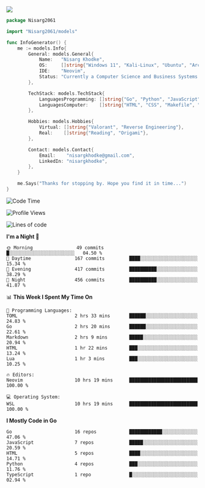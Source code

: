 <!-- Banner -->

<img src="https://i.imgur.com/mz4ym1F.png" style="max-height:550px"/>

<!-- Coded Intro -->

```go
package Nisarg2061

import "Nisarg2061/models"

func InfoGenerator() {
	me := models.Info{
		General: models.General{
			Name:   "Nisarg Khodke",
			OS:     []string{"Windows 11", "Kali-Linux", "Ubuntu", "Arch Linux"},
			IDE:    "Neovim",
			Status: "Currently a Computer Science and Business Systems Student.",
		},

		TechStack: models.TechStack{
			LanguagesProgramming: []string{"Go", "Python", "JavaScript", "C"},
			LanguagesComputer:    []string{"HTML", "CSS", "Makefile", "Docker", "YAML", "JSON", "MARKDOWN"},
		},

		Hobbies: models.Hobbies{
			Virtual: []string{"Valorant", "Reverse Engineering"},
			Real:    []string{"Reading", "Origami"},
		},

		Contact: models.Contact{
			Email:    "nisargkhodke@gmail.com",
			LinkedIn: "nisargkhodke",
		},
	}

	me.Says("Thanks for stopping by. Hope you find it in time...")
}
```
<!--START_SECTION:waka-->
![Code Time](http://img.shields.io/badge/Code%20Time-13%20hrs%2043%20mins-blue)

![Profile Views](http://img.shields.io/badge/Profile%20Views-109-blue)

![Lines of code](https://img.shields.io/badge/From%20Hello%20World%20I%27ve%20Written-5.8%20million%20lines%20of%20code-blue)

**I'm a Night 🦉** 

```text
🌞 Morning                49 commits          █░░░░░░░░░░░░░░░░░░░░░░░░   04.50 % 
🌆 Daytime                167 commits         ████░░░░░░░░░░░░░░░░░░░░░   15.34 % 
🌃 Evening                417 commits         ██████████░░░░░░░░░░░░░░░   38.29 % 
🌙 Night                  456 commits         ██████████░░░░░░░░░░░░░░░   41.87 % 
```


📊 **This Week I Spent My Time On** 

```text
💬 Programming Languages: 
TOML                     2 hrs 33 mins       ██████░░░░░░░░░░░░░░░░░░░   24.83 % 
Go                       2 hrs 20 mins       ██████░░░░░░░░░░░░░░░░░░░   22.61 % 
Markdown                 2 hrs 9 mins        █████░░░░░░░░░░░░░░░░░░░░   20.94 % 
HTML                     1 hr 22 mins        ███░░░░░░░░░░░░░░░░░░░░░░   13.24 % 
Lua                      1 hr 3 mins         ███░░░░░░░░░░░░░░░░░░░░░░   10.25 % 

🔥 Editors: 
Neovim                   10 hrs 19 mins      █████████████████████████   100.00 % 

💻 Operating System: 
WSL                      10 hrs 19 mins      █████████████████████████   100.00 % 
```

**I Mostly Code in Go** 

```text
Go                       16 repos            ████████████░░░░░░░░░░░░░   47.06 % 
JavaScript               7 repos             █████░░░░░░░░░░░░░░░░░░░░   20.59 % 
HTML                     5 repos             ████░░░░░░░░░░░░░░░░░░░░░   14.71 % 
Python                   4 repos             ███░░░░░░░░░░░░░░░░░░░░░░   11.76 % 
TypeScript               1 repo              █░░░░░░░░░░░░░░░░░░░░░░░░   02.94 % 
```




<!--END_SECTION:waka-->

